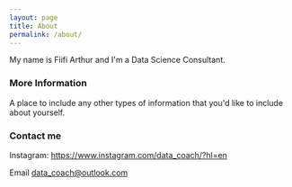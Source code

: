 ```yaml
---
layout: page
title: About
permalink: /about/
---
```


My name is Fiifi Arthur and I'm a Data Science Consultant.

### More Information

A place to include any other types of information that you'd like to include about yourself.

### Contact me

Instagram: https://www.instagram.com/data_coach/?hl=en

Email
[data_coach@outlook.com](mailto:data_coach@outlook.com)
